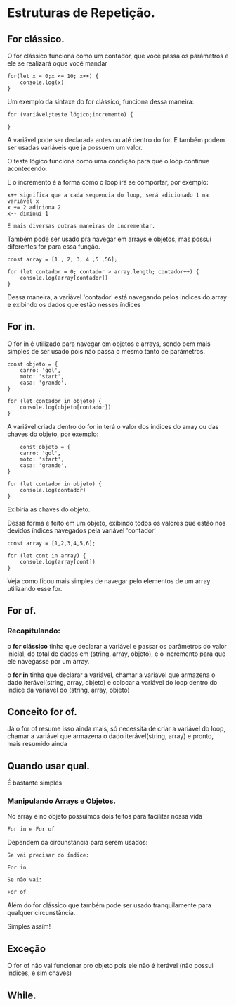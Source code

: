 # Estruturas de Repetição.

## For clássico.

O for clássico funciona como um contador, que você passa os parâmetros e ele se realizará oque você mandar

    for(let x = 0;x <= 10; x++) {
        console.log(x)
    }

Um exemplo da sintaxe do for clássico, funciona dessa maneira:

    for (variável;teste lógico;incremento) {

    }

A variável pode ser declarada antes ou até dentro do for. E também podem ser usadas variáveis que ja possuem um valor.

O teste lógico funciona como uma condição para que o loop continue acontecendo.

E o incremento é a forma como o loop irá se comportar, por exemplo:

    x++ significa que a cada sequencia do loop, será adicionado 1 na variável x
    x += 2 adiciona 2
    x-- diminui 1 

    E mais diversas outras maneiras de incrementar.

Também pode ser usado pra navegar em arrays e objetos, mas possui diferentes for para essa função.

    const array = [1 , 2, 3, 4 ,5 ,56];

    for (let contador = 0; contador > array.length; contador++) {
        console.log(array[contador])
    }

Dessa maneira, a variável 'contador' está navegando pelos indices do array e exibindo os dados que estão nesses índices 

## For in.

O for in é utilizado para navegar em objetos e arrays, sendo bem mais simples de ser usado pois não passa o mesmo tanto de parâmetros.

    const objeto = {
        carro: 'gol',
        moto: 'start',
        casa: 'grande',
    }

    for (let contador in objeto) {
        console.log(objeto[contador])
    }

A variável criada dentro do for in terá o valor dos indices do array ou das chaves do objeto, por exemplo:

        const objeto = {
        carro: 'gol',
        moto: 'start',
        casa: 'grande',
    }

    for (let contador in objeto) {
        console.log(contador)
    }

Exibiria as chaves do objeto.


Dessa forma é feito em um objeto, exibindo todos os valores que estão nos devidos índices navegados pela variável 'contador'

    const array = [1,2,3,4,5,6];

    for (let cont in array) {
        console.log(array[cont])
    }

Veja como ficou mais simples de navegar pelo elementos de um array utilizando esse for.

## For of.

### Recapitulando:

o <strong>for clássico</strong> tinha que declarar a variável e passar os parâmetros do valor inicial, do total de dados em (string, array, objeto), e o incremento para que ele navegasse por um array.

o <strong>for in</strong> tinha que declarar a variável, chamar a variável que armazena o dado iterável(string, array, objeto) e colocar a variável do loop dentro do indice da variável do (string, array, objeto)

## Conceito for of.

Já o for of resume isso ainda mais, só necessita de criar a variável do loop, chamar a variável que armazena o dado iterável(string, array) e pronto, mais resumido ainda

## Quando usar qual.

É bastante simples 

### Manipulando Arrays e Objetos.

No array e no objeto possuímos dois feitos para facilitar nossa vida

    For in e For of


Dependem da circunstância para serem usados:

    Se vai precisar do índice:

    For in

    Se não vai:

    For of

Além do for clássico que também pode ser usado tranquilamente para qualquer circunstância.

Simples assim!

## Exceção

O for of não vai funcionar pro objeto pois ele não é iterável (não possui indices, e sim chaves)

## While.

